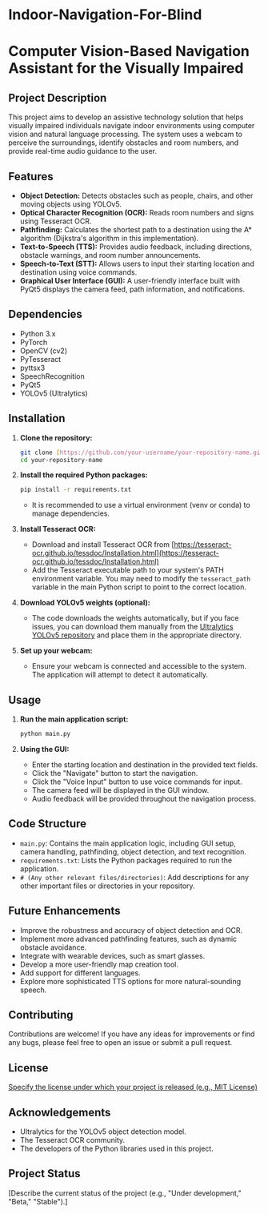 # Indoor-Navigation-For-Blind

# Computer Vision-Based Navigation Assistant for the Visually Impaired

## Project Description

This project aims to develop an assistive technology solution that helps visually impaired individuals navigate indoor environments using computer vision and natural language processing. The system uses a webcam to perceive the surroundings, identify obstacles and room numbers, and provide real-time audio guidance to the user.

## Features

* **Object Detection:** Detects obstacles such as people, chairs, and other moving objects using YOLOv5.
* **Optical Character Recognition (OCR):** Reads room numbers and signs using Tesseract OCR.
* **Pathfinding:** Calculates the shortest path to a destination using the A\* algorithm (Dijkstra's algorithm in this implementation).
* **Text-to-Speech (TTS):** Provides audio feedback, including directions, obstacle warnings, and room number announcements.
* **Speech-to-Text (STT):** Allows users to input their starting location and destination using voice commands.
* **Graphical User Interface (GUI):** A user-friendly interface built with PyQt5 displays the camera feed, path information, and notifications.

## Dependencies

* Python 3.x
* PyTorch
* OpenCV (cv2)
* PyTesseract
* pyttsx3
* SpeechRecognition
* PyQt5
* YOLOv5 (Ultralytics)

## Installation

1.  **Clone the repository:**

    ```bash
    git clone [https://github.com/your-username/your-repository-name.git](https://github.com/your-username/your-repository-name.git)
    cd your-repository-name
    ```

2.  **Install the required Python packages:**

    ```bash
    pip install -r requirements.txt
    ```

    * It is recommended to use a virtual environment (venv or conda) to manage dependencies.

3.  **Install Tesseract OCR:**

    * Download and install Tesseract OCR from [https://tesseract-ocr.github.io/tessdoc/Installation.html](https://tesseract-ocr.github.io/tessdoc/Installation.html)
    * Add the Tesseract executable path to your system's PATH environment variable.  You may need to modify the `tesseract_path` variable in the main Python script to point to the correct location.

4.  **Download YOLOv5 weights (optional):**
    * The code downloads the weights automatically, but if you face issues, you can download them manually from the [Ultralytics YOLOv5 repository](https://github.com/ultralytics/yolov5) and place them in the appropriate directory.

5.  **Set up your webcam:**
    * Ensure your webcam is connected and accessible to the system. The application will attempt to detect it automatically.

## Usage

1.  **Run the main application script:**

    ```bash
    python main.py
    ```

2.  **Using the GUI:**

    * Enter the starting location and destination in the provided text fields.
    * Click the "Navigate" button to start the navigation.
    * Click the "Voice Input" button to use voice commands for input.
    * The camera feed will be displayed in the GUI window.
    * Audio feedback will be provided throughout the navigation process.

## Code Structure

* `main.py`: Contains the main application logic, including GUI setup, camera handling, pathfinding, object detection, and text recognition.
* `requirements.txt`: Lists the Python packages required to run the application.
* `# (Any other relevant files/directories)`:  Add descriptions for any other important files or directories in your repository.

## Future Enhancements

* Improve the robustness and accuracy of object detection and OCR.
* Implement more advanced pathfinding features, such as dynamic obstacle avoidance.
* Integrate with wearable devices, such as smart glasses.
* Develop a more user-friendly map creation tool.
* Add support for different languages.
* Explore more sophisticated TTS options for more natural-sounding speech.

## Contributing

Contributions are welcome! If you have any ideas for improvements or find any bugs, please feel free to open an issue or submit a pull request.

## License

[Specify the license under which your project is released (e.g., MIT License)](https://opensource.org/licenses/MIT)

## Acknowledgements

* Ultralytics for the YOLOv5 object detection model.
* The Tesseract OCR community.
* The developers of the Python libraries used in this project.

## Project Status

[Describe the current status of the project (e.g., "Under development," "Beta," "Stable").]

